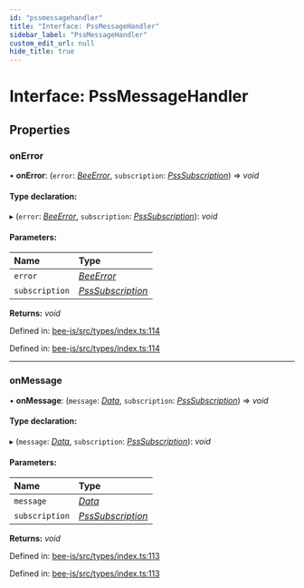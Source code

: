 ```yaml
---
id: "pssmessagehandler"
title: "Interface: PssMessageHandler"
sidebar_label: "PssMessageHandler"
custom_edit_url: null
hide_title: true
---
```


# Interface: PssMessageHandler

## Properties

### onError

• **onError**: (`error`: [*BeeError*](../classes/beeerror.md), `subscription`: [*PssSubscription*](psssubscription.md)) =\> *void*

#### Type declaration:

▸ (`error`: [*BeeError*](../classes/beeerror.md), `subscription`: [*PssSubscription*](psssubscription.md)): *void*

#### Parameters:

Name | Type |
:------ | :------ |
`error` | [*BeeError*](../classes/beeerror.md) |
`subscription` | [*PssSubscription*](psssubscription.md) |

**Returns:** *void*

Defined in: [bee-js/src/types/index.ts:114](https://github.com/ethersphere/bee-js/blob/9a547fe/src/types/index.ts#L114)

Defined in: [bee-js/src/types/index.ts:114](https://github.com/ethersphere/bee-js/blob/9a547fe/src/types/index.ts#L114)

___

### onMessage

• **onMessage**: (`message`: [*Data*](data.md), `subscription`: [*PssSubscription*](psssubscription.md)) =\> *void*

#### Type declaration:

▸ (`message`: [*Data*](data.md), `subscription`: [*PssSubscription*](psssubscription.md)): *void*

#### Parameters:

Name | Type |
:------ | :------ |
`message` | [*Data*](data.md) |
`subscription` | [*PssSubscription*](psssubscription.md) |

**Returns:** *void*

Defined in: [bee-js/src/types/index.ts:113](https://github.com/ethersphere/bee-js/blob/9a547fe/src/types/index.ts#L113)

Defined in: [bee-js/src/types/index.ts:113](https://github.com/ethersphere/bee-js/blob/9a547fe/src/types/index.ts#L113)
